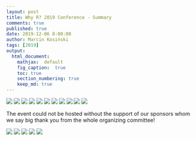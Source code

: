 ```yaml
---
layout: post
title: Why R? 2019 Conference - Summary
comments: true
published: true
date: 2019-12-06 8:00:00
author: Marcin Kosiński
tags: [2019]
output:
  html_document:
    mathjax:  default
    fig_caption:  true
    toc: true
    section_numbering: true
    keep_md: true
---
```



<img src="/foundation/images/fulls/whyr2019/tlosptronam_small.jpg" class="fit image">


<img src="/foundation/images/fulls/whyr2019/plan.jpg" class="fit image">

<img src="http://whyr.pl/2019/img/bg/europa_whyr2019_bauchi.jpg" class="fit image">

<img src="/foundation/images/fulls/whyr2019/ppl.jpg" class="fit image">
<img src="/foundation/images/fulls/whyr2019/ppl2.jpg" class="fit image">

<img src="/foundation/images/fulls/whyr2019/agenda.jpg" class="fit image">

<img src="/foundation/images/fulls/whyr2019/keynotes.jpg" class="fit image">

<img src="/foundation/images/fulls/whyr2019/rf1.jpg" class="fit image">
<img src="/foundation/images/fulls/whyr2019/rf2.jpg" class="fit image">
<img src="/foundation/images/fulls/whyr2019/rf3.jpg" class="fit image">

<img src="/foundation/images/fulls/whyr2019/hackathon/plakat_hackathon2.jpg" class="fit image">

The event could not be hosted without the support of our sponsors whom we say big thank you from the whole organizing committee!

<img src="/foundation/images/fulls/whyr2019/sponsors.png" class="fit image">

<img src="/foundation/images/fulls/whyr2019/organizers.JPG" class="fit image">

<img src="/foundation/images/fulls/whyr2019/organizers_team.JPG" class="fit image">

<img src="/foundation/images/fulls/whyr2019/organizers_sci.JPG" class="fit image">

<img src="/foundation/images/fulls/whyr2019/hackathon/judges.JPG" class="fit image">
